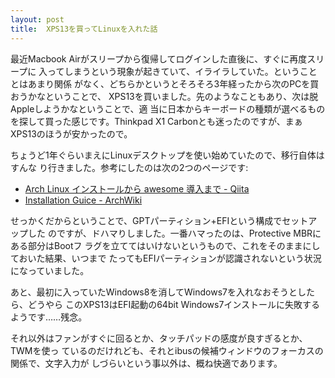 ```yaml
---
layout: post
title:  XPS13を買ってLinuxを入れた話
---
```


最近Macbook Airがスリープから復帰してログインした直後に、すぐに再度スリープに
入ってしまうという現象が起きていて、イライラしていた。ということとはあまり関係
がなく、どちらかというとそろそろ3年経ったから次のPCを買おうかなということで、
XPS13を買いました。先のようなこともあり、次は脱Appleしようかなということで、適
当に日本からキーボードの種類が選べるものを探して買った感じです。Thinkpad X1
Carbonとも迷ったのですが、まぁXPS13のほうが安かったので。

ちょうど1年ぐらいまえにLinuxデスクトップを使い始めていたので、移行自体はすんな
り行きました。参考にしたのは次の2つのページです:

* [Arch Linux インストールから awesome 導入まで - Qiita](http://qiita.com/items/12f21126c5117e07decd)
* [Installation Guice - ArchWiki](https://wiki.archlinux.org/index.php/Installation_Guide)

せっかくだからということで、GPTパーティション+EFIという構成でセットアップした
のですが、ドハマりしました。一番ハマったのは、Protective MBRにある部分はBootフ
ラグを立ててはいけないというもので、これをそのままにしておいた結果、いつまで
たってもEFIパーティションが認識されないという状況になっていました。

あと、最初に入っていたWindows8を消してWindows7を入れなおそうとしたら、どうやら
このXPS13はEFI起動の64bit Windows7インストールに失敗するようです……残念。

それ以外はファンがすぐに回るとか、タッチパッドの感度が良すぎるとか、TWMを使っ
ているのだけれども、それとibusの候補ウィンドウのフォーカスの関係で、文字入力が
しづらいという事以外は、概ね快適であります。
